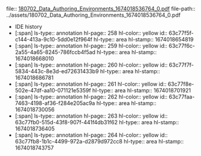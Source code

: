 file:: [180702_Data_Authoring_Environments_1674018536764_0.pdf](../assets/180702_Data_Authoring_Environments_1674018536764_0.pdf)
file-path:: ../assets/180702_Data_Authoring_Environments_1674018536764_0.pdf

- IDE history
- [:span]
  ls-type:: annotation
  hl-page:: 258
  hl-color:: yellow
  id:: 63c77f5f-c144-413a-9c10-5dd0e12f964f
  hl-type:: area
  hl-stamp:: 1674018654819
- [:span]
  ls-type:: annotation
  hl-page:: 259
  hl-color:: yellow
  id:: 63c77f6c-2a55-4a65-8245-786fccb4f5ad
  hl-type:: area
  hl-stamp:: 1674018668010
- [:span]
  ls-type:: annotation
  hl-page:: 260
  hl-color:: yellow
  id:: 63c77f7f-5834-443c-8e3d-ed72631433b9
  hl-type:: area
  hl-stamp:: 1674018686781
- [:span]
  ls-type:: annotation
  hl-page:: 261
  hl-color:: yellow
  id:: 63c77f8e-502e-47df-aa10-071121e5359f
  hl-type:: area
  hl-stamp:: 1674018701921
- [:span]
  ls-type:: annotation
  hl-page:: 262
  hl-color:: yellow
  id:: 63c77faa-7463-4198-af36-f284e205ac9a
  hl-type:: area
  hl-stamp:: 1674018730056
- [:span]
  ls-type:: annotation
  hl-page:: 263
  hl-color:: yellow
  id:: 63c77fb0-515d-43f8-907f-441f4db31f62
  hl-type:: area
  hl-stamp:: 1674018736405
- [:span]
  ls-type:: annotation
  hl-page:: 264
  hl-color:: yellow
  id:: 63c77fb8-1b1c-4499-972a-d2879d972cc8
  hl-type:: area
  hl-stamp:: 1674018743757